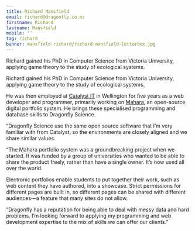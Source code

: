 ```yaml
---
title: Richard Mansfield
email: richard@dragonfly.co.nz
firstname: Richard
lastname: Mansfield
mobile: ''
tag: richard
banner: mansfield-richard/richard-mansfield-letterbox.jpg
---
```

Richard gained his PhD in Computer Science from Victoria University,
applying game theory to the study of ecological systems.
<!--more-->

Richard gained his PhD in Computer Science from Victoria University, applying
game theory to the study of ecological systems.

He was then employed at [Catalyst IT](http://catalyst.net.nz/) in Wellington
for five years as a web developer and programmer, primarily working on
[Mahara](https://mahara.org/), an open-source digital portfolio system. He
brings these specialised programming and database skills to Dragonfly Science. 

“Dragonfly Science use the same open source software that I’m very familiar
with from Catalyst, so the environments are closely aligned and we share
similar values. 

“The Mahara portfolio system was a groundbreaking project when we started. It
was funded by a group of universities who wanted to be able to share the
product freely, rather than have a single owner. It’s now used all over the
world. 

Electronic portfolios enable students to put together their work, such as web
content they have authored, into a showcase. Strict permissions for different
pages are built in, so different pages can be shared with different audiences—a
feature that many sites do not allow. 

“Dragonfly has a reputation for being able to deal with messy data and hard
problems. I’m looking forward to applying my programming and web development
expertise to the mix of skills we can offer our clients.”
